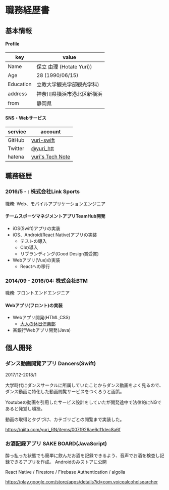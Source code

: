 # 職務経歴書

## 基本情報

#### Profile

|key|value|
|---|-----|
|Name|保立 由理 (Hotate Yuri))|
|Age|28 (1990/06/15)|
|Education|立教大学観光学部観光学科)|
|address|神奈川県横浜市港北区新横浜|
|from|静岡県|

#### SNS・Webサービス

|service|account|
|---|-----|
|GitHub|[yuri-swift](https://github.com/yuri-swift)|
|Twitter|[@yuri_htt](https://twitter.com/yuri_htt)|
|hatena|[yuri's Tech Note](https://yuri-hotate.hatenablog.com/)|


## 職務経歴

### 2016/5 - : 株式会社Link Sports

職務: Web、モバイルアプリケーションエンジニア

#### チームスポーツマネジメントアプリTeamHub開発

- iOS(Swift)アプリの実装
- iOS、Android(React Native)アプリの実装
  - テストの導入
  - CIの導入
  - リブランディング(Good Design賞受賞)
- Webアプリ(Vue)の実装
  - Reactへの移行


### 2014/09 - 2016/04: 株式会社BTM

職務: フロントエンドエンジニア

#### Webアプリ(フロント)の実装

- Webアプリ開発(HTML,CSS)
  - [大人の休日倶楽部](http://www.jreast.co.jp/otona/)
- 某銀行Webアプリ開発(Java)


## 個人開発
### ダンス動画閲覧アプリ Dancers(Swift)
2017/12-2018/1

大学時代にダンスサークルに所属していたことからダンス動画をよく見るので、
ダンス動画に特化した動画閲覧サービスをつくろうと画策。

Youtubeの動画を引用したサービス設計をしていたが開発途中で法律的にNGであると発覚し頓挫。

動画の取得とタグづけ、カテゴリごとの閲覧まで実装した。

https://qiita.com/yuri_RN/items/007f926ae6c11dec8a6f

### お酒記録アプリ SAKE BOARD(JavaScript)
酔っ払った状態でも簡単に飲んだお酒を記録できるよう、音声でお酒を検査し記録できるアプリを作成。
Androidのみストアに公開

React Native / Firestore / Firebase Authentication / algolia

https://play.google.com/store/apps/details?id=com.voicealcoholsearcher
